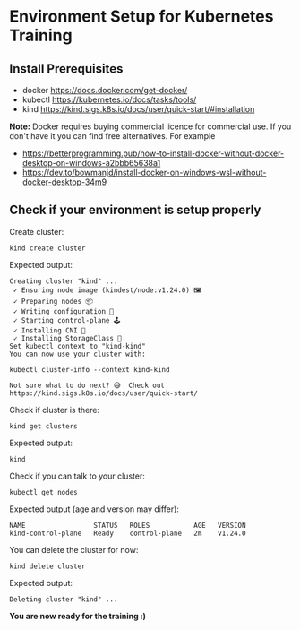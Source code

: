 # Environment Setup for Kubernetes Training #

## Install Prerequisites

- docker https://docs.docker.com/get-docker/
- kubectl https://kubernetes.io/docs/tasks/tools/
- kind https://kind.sigs.k8s.io/docs/user/quick-start/#installation

**Note:** Docker requires buying commercial licence for commercial use. If you
don't have it you can find free alternatives. For example

- https://betterprogramming.pub/how-to-install-docker-without-docker-desktop-on-windows-a2bbb65638a1
- https://dev.to/bowmanjd/install-docker-on-windows-wsl-without-docker-desktop-34m9

## Check if your environment is setup properly

Create cluster:

```shell
kind create cluster
```

Expected output:

```
Creating cluster "kind" ...
 ✓ Ensuring node image (kindest/node:v1.24.0) 🖼 
 ✓ Preparing nodes 📦  
 ✓ Writing configuration 📜 
 ✓ Starting control-plane 🕹️ 
 ✓ Installing CNI 🔌 
 ✓ Installing StorageClass 💾 
Set kubectl context to "kind-kind"
You can now use your cluster with:

kubectl cluster-info --context kind-kind

Not sure what to do next? 😅  Check out https://kind.sigs.k8s.io/docs/user/quick-start/
```

Check if cluster is there:

```shell
kind get clusters
```

Expected output:

```
kind
```

Check if you can talk to your cluster:

```shell
kubectl get nodes
```

Expected output (age and version may differ):

```
NAME                 STATUS   ROLES           AGE   VERSION
kind-control-plane   Ready    control-plane   2m    v1.24.0
```

You can delete the cluster for now:

```shell
kind delete cluster
```

Expected output:

```
Deleting cluster "kind" ...
```

**You are now ready for the training :)**


